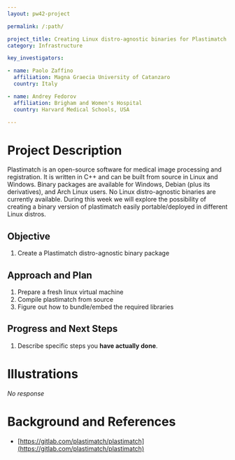 ```yaml
---
layout: pw42-project

permalink: /:path/

project_title: Creating Linux distro-agnostic binaries for Plastimatch
category: Infrastructure

key_investigators:

- name: Paolo Zaffino
  affiliation: Magna Graecia University of Catanzaro
  country: Italy

- name: Andrey Fedorov
  affiliation: Brigham and Women's Hospital
  country: Harvard Medical Schools, USA

---
```


# Project Description

<!-- Add a short paragraph describing the project. -->


Plastimatch is an open-source software for medical image processing and registration.
It is written in C++ and can be built from source in Linux and Windows.
Binary packages are available for Windows, Debian (plus its derivatives), and Arch Linux users.
No Linux distro-agnostic binaries are currently available.
During this week we will explore the possibility of creating a binary version of plastimatch easily portable/deployed in different Linux distros.



## Objective

<!-- Describe here WHAT you would like to achieve (what you will have as end result). -->


1. Create a Plastimatch distro-agnostic binary package



## Approach and Plan

<!-- Describe here HOW you would like to achieve the objectives stated above. -->


1. Prepare a fresh linux virtual machine
2. Compile plastimatch from source
3. Figure out how to bundle/embed the required libraries  



## Progress and Next Steps

<!-- Update this section as you make progress, describing of what you have ACTUALLY DONE.
     If there are specific steps that you could not complete then you can describe them here, too. -->


1. Describe specific steps you **have actually done**.




# Illustrations

<!-- Add pictures and links to videos that demonstrate what has been accomplished. -->


_No response_



# Background and References

<!-- If you developed any software, include link to the source code repository.
     If possible, also add links to sample data, and to any relevant publications. -->


- [https://gitlab.com/plastimatch/plastimatch](https://gitlab.com/plastimatch/plastimatch)

